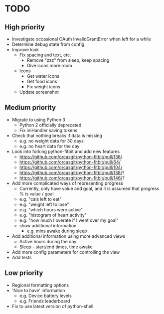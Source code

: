 TODO
==

## High priority
* Investigate occasional OAuth InvalidGrantError when left for a while
* Determine debug state from config
* Improve look
	* Fix spacing and text, etc.
		* Remove "zzz" from sleep, keep spacing
		* Give icons more room
	* Icons
		* Get water icons
		* Get food icons
		* Fix weight icons
	* Update screenshot

## Medium priority
* Migrate to using Python 3
	* Python 2 officially deprecated
	* Fix iniHandler saving tokens
* Check that nothing breaks if data is missing
	* e.g. no weight data for 30 days
	* e.g. no heart data for the day
* Look into forking python-fitbit and add new features
	* https://github.com/orcasgit/python-fitbit/pull/136/
	* https://github.com/orcasgit/python-fitbit/pull/64/
	* https://github.com/orcasgit/python-fitbit/pull/104/
	* https://github.com/orcasgit/python-fitbit/pull/138/?
	* https://github.com/orcasgit/python-fitbit/pull/146/?
* Add more complicated ways of representing progress
	* Currently, only have value and goal, and it is assumed that progress % is value / goal
	* e.g. "cals left to eat"
	* e.g. "weight left to lose"
	* e.g. "which hours were active"
	* e.g. "histogram of heart activity"
	* e.g. "how much I overate if I went over my goal"
	* show additional information
		* e.g. mins awake during sleep
* Add additional information using more advanced views
	* Active hours during the day
	* Sleep - start/end times, time awake
* Add more config parameters for controlling the view
* Add tests

## Low priority
* Regional formatting options
* 'Nice to have' information
	* e.g. Device battery levels
	* e.g. Friends leaderboard
* Fix to use latest version of python-shell
